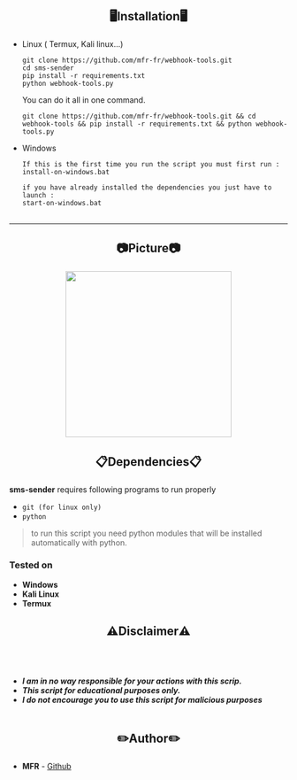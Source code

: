 
<h2><p align="center">🖥️Installation🖥️</p></h2>

- Linux ( Termux, Kali linux...) 
  ```
  git clone https://github.com/mfr-fr/webhook-tools.git
  cd sms-sender
  pip install -r requirements.txt
  python webhook-tools.py
  ```
  You can do it all in one command.
  ```
  git clone https://github.com/mfr-fr/webhook-tools.git && cd webhook-tools && pip install -r requirements.txt && python webhook-tools.py
  ```

- Windows 
  ```
  If this is the first time you run the script you must first run :
  install-on-windows.bat
  
  if you have already installed the dependencies you just have to launch :
  start-on-windows.bat
  ```
##
-----

<h2><p align="center">📷Picture📷</p></h2>
<p align="center">
<img src="https://media.discordapp.net/attachments/1006288165012766751/1036320093963026542/unknown.png", width="300", height="300">
</p>

 <h2><p align="center">📋Dependencies📋</p></h2>

<b>sms-sender</b> requires following programs to run properly 
- `git (for linux only)`
- `python`

> to run this script you need python modules that will be installed automatically with python.
</details>

  <summary><h3>Tested on</h3></summary>

- **Windows**
- **Kali Linux**
- **Termux**

<h2><p align="center">⚠️Disclaimer⚠️</p></h2>

<br><br>
* ***I am in no way responsible for your actions with this scrip.***
* ***This script for educational purposes only.***
* ***I do not encourage you to use this script for malicious purposes***
<br><br>

## <h2><p align="center">✏️Author✏️</p></h2>
* **MFR** - [Github](https://github.com/mfr-fr)

